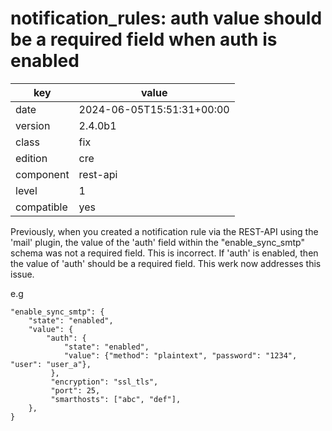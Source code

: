 [//]: # (werk v2)
# notification_rules: auth value should be a required field when auth is enabled

key        | value
---------- | ---
date       | 2024-06-05T15:51:31+00:00
version    | 2.4.0b1
class      | fix
edition    | cre
component  | rest-api
level      | 1
compatible | yes

Previously, when you created a notification rule via the REST-API using the
'mail' plugin, the value of the 'auth' field within the "enable_sync_smtp" schema
was not a required field. This is incorrect.  If 'auth' is enabled, then
the value of 'auth' should be a required field.  This werk now addresses
this issue.

e.g

```
"enable_sync_smtp": {
    "state": "enabled",
    "value": {
        "auth": {
            "state": "enabled",
            "value": {"method": "plaintext", "password": "1234", "user": "user_a"},
         },
         "encryption": "ssl_tls",
         "port": 25,
         "smarthosts": ["abc", "def"],
    },
}
```







